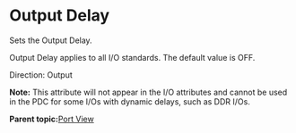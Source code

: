 # Output Delay

Sets the Output Delay.

Output Delay applies to all I/O standards. The default value is OFF.

Direction: Output

**Note:** This attribute will not appear in the I/O attributes and cannot be used in the PDC for some I/Os with dynamic delays, such as DDR I/Os.

**Parent topic:**[Port View](GUID-BE73F42C-362C-4EB2-890D-D55CE5F53A88.md)

